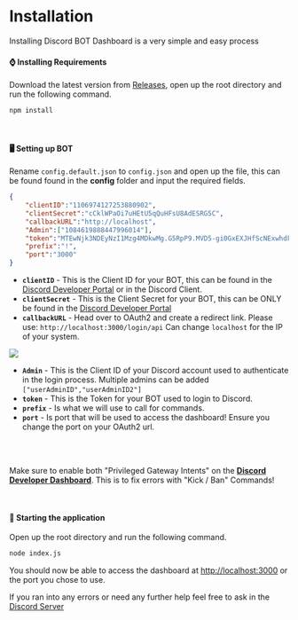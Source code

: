 # Installation
Installing Discord BOT Dashboard is a very simple and easy process

#### ⌚ Installing Requirements
Download the latest version from [Releases](https://github.com/LachlanDev/Discord-BOT-Dashboard-V2/releases), open up the root directory and run the following command.
```bash
npm install
```
</br>

#### 🖥️ Setting up BOT
Rename ``config.default.json`` to ``config.json`` and open up the file, this can be found found in the **config** folder and input the required fields.
```json
{
    "clientID":"1106974127253880902",
    "clientSecret":"cCklWPaOi7uHEtU5qQuHFsU8AdESRG5C",
    "callbackURL":"http://localhost",
    "Admin":["1084619888447996014"],
    "token":"MTEwNjk3NDEyNzI1Mzg4MDkwMg.G5RpP9.MVD5-gi0GxEXJHfScNExwhdFKBftv7j4EEqgQ4",
    "prefix":"!",
    "port":"3000"
}
```

* **``clientID``** - This is the Client ID for your BOT, this can be found in the [Discord Developer Portal](https://discord.com/developers) or in the Discord Client.
* **``clientSecret``** - This is the Client Secret for your BOT, this can be ONLY be found in the [Discord Developer Portal](https://discord.com/developers)
* **``callbackURL``** - Head over to OAuth2 and create a redirect link. Please use: ``http://localhost:3000/login/api`` Can change ``localhost`` for the IP of your system.

<img src="/assets/images/example_dbp.jpeg">

* **``Admin``** - This is the Client ID of your Discord account used to authenticate in the login process. Multiple admins can be added ``["userAdminID","userAdminID2"]`` 
* **``token``** - This is the Token for your BOT used to login to Discord.
* **``prefix``** - Is what we will use to call for commands.
* **``port``** - Is port that will be used to access the dashboard! Ensure you change the port on your OAuth2 url.
</br>
</br>

Make sure to enable both "Privileged Gateway Intents" on the [**Discord Developer Dashboard**](https://discord.com/developers). This is to fix errors  with "Kick / Ban" Commands!

</br>

#### 📡 Starting the application 
Open up the root directory and run the following command.
```bash
node index.js
```
You should now be able to access the dashboard at <a href="http://localhost:3000">http://localhost:3000</a> or the port you chose to use.
</br>

If you ran into any errors or need any further help feel free to ask in the [Discord Server](https://discord.com/invite/zhsecurity)
